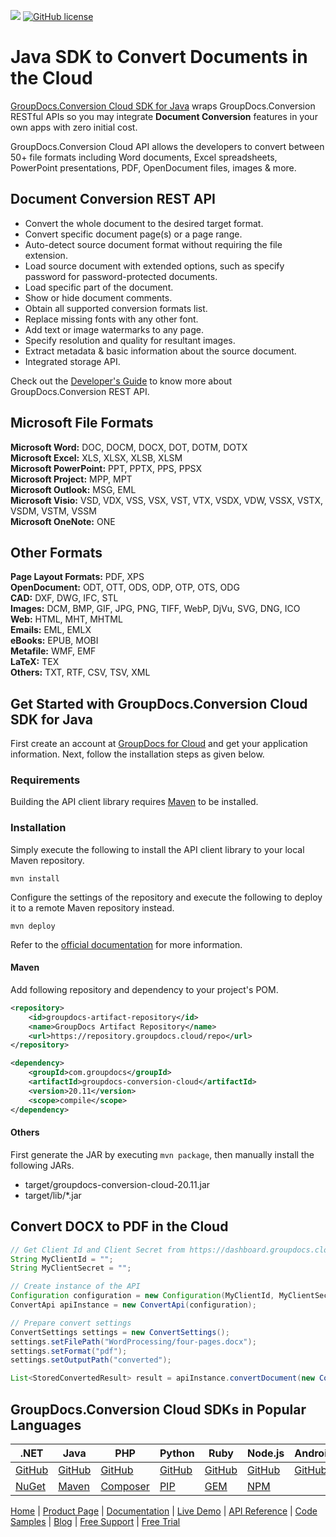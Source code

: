 ![](https://img.shields.io/badge/api-v2.0-lightgrey) [![GitHub license](https://img.shields.io/github/license/groupdocs-conversion-cloud/groupdocs-conversion-cloud-java)](https://github.com/groupdocs-conversion-cloud/groupdocs-conversion-cloud-java/blob/master/LICENSE) 

# Java SDK to Convert Documents in the Cloud

[GroupDocs.Conversion Cloud SDK for Java](https://products.groupdocs.cloud/conversion/java) wraps GroupDocs.Conversion RESTful APIs so you may integrate **Document Conversion** features in your own apps with zero initial cost.

GroupDocs.Conversion Cloud API allows the developers to convert between 50+ file formats including Word documents, Excel spreadsheets, PowerPoint presentations, PDF, OpenDocument files, images & more.

## Document Conversion REST API

- Convert the whole document to the desired target format.
- Convert specific document page(s) or a page range.
- Auto-detect source document format without requiring the file extension.
- Load source document with extended options, such as specify password for password-protected documents.
- Load specific part of the document.
- Show or hide document comments.
- Obtain all supported conversion formats list.
- Replace missing fonts with any other font.
- Add text or image watermarks to any page.
- Specify resolution and quality for resultant images.
- Extract metadata & basic information about the source document.
- Integrated storage API.

Check out the [Developer's Guide](https://docs.groupdocs.cloud/conversion/developer-guide/) to know more about GroupDocs.Conversion REST API.

## Microsoft File Formats

**Microsoft Word:** DOC, DOCM, DOCX, DOT, DOTM, DOTX\
**Microsoft Excel:** XLS, XLSX, XLSB, XLSM\
**Microsoft PowerPoint:** PPT, PPTX, PPS, PPSX\
**Microsoft Project:** MPP, MPT\
**Microsoft Outlook:** MSG, EML\
**Microsoft Visio:** VSD, VDX, VSS, VSX, VST, VTX, VSDX, VDW, VSSX, VSTX, VSDM, VSTM, VSSM\
**Microsoft OneNote:** ONE

## Other Formats

**Page Layout Formats:** PDF, XPS\
**OpenDocument:** ODT, OTT, ODS, ODP, OTP, OTS, ODG\
**CAD:** DXF, DWG, IFC, STL\
**Images:** DCM, BMP, GIF, JPG, PNG, TIFF, WebP, DjVu, SVG, DNG, ICO\
**Web:** HTML, MHT, MHTML\
**Emails:** EML, EMLX\
**eBooks:** EPUB, MOBI\
**Metafile:** WMF, EMF\
**LaTeX:** TEX\
**Others:** TXT, RTF, CSV, TSV, XML

## Get Started with GroupDocs.Conversion Cloud SDK for Java

First create an account at [GroupDocs for Cloud](https://dashboard.groupdocs.cloud/) and get your application information. Next, follow the installation steps as given below.

### Requirements

Building the API client library requires [Maven](https://maven.apache.org/) to be installed.

### Installation

Simply execute the following to install the API client library to your local Maven repository.

```shell
mvn install
```

Configure the settings of the repository and execute the following to deploy it to a remote Maven repository instead.

```shell
mvn deploy
```

Refer to the [official documentation](https://maven.apache.org/plugins/maven-deploy-plugin/usage.html) for more information.

#### Maven

Add following repository and dependency to your project's POM.

```xml
<repository>
    <id>groupdocs-artifact-repository</id>
    <name>GroupDocs Artifact Repository</name>
    <url>https://repository.groupdocs.cloud/repo</url>
</repository>
```

```xml
<dependency>
    <groupId>com.groupdocs</groupId>
    <artifactId>groupdocs-conversion-cloud</artifactId>
    <version>20.11</version>
    <scope>compile</scope>
</dependency>
```

#### Others

First generate the JAR by executing `mvn package`, then manually install the following JARs.

* target/groupdocs-conversion-cloud-20.11.jar
* target/lib/*.jar

## Convert DOCX to PDF in the Cloud

```java
// Get Client Id and Client Secret from https://dashboard.groupdocs.cloud
String MyClientId = "";
String MyClientSecret = "";

// Create instance of the API
Configuration configuration = new Configuration(MyClientId, MyClientSecret);
ConvertApi apiInstance = new ConvertApi(configuration);

// Prepare convert settings
ConvertSettings settings = new ConvertSettings();
settings.setFilePath("WordProcessing/four-pages.docx");
settings.setFormat("pdf");
settings.setOutputPath("converted");

List<StoredConvertedResult> result = apiInstance.convertDocument(new ConvertDocumentRequest(settings));
```

## GroupDocs.Conversion Cloud SDKs in Popular Languages

| .NET | Java | PHP | Python | Ruby | Node.js | Android |
|---|---|---|---|---|---|---|
| [GitHub](https://github.com/groupdocs-conversion-cloud/groupdocs-conversion-cloud-dotnet) | [GitHub](https://github.com/groupdocs-conversion-cloud/groupdocs-conversion-cloud-java) | [GitHub](https://github.com/groupdocs-conversion-cloud/groupdocs-conversion-cloud-php) | [GitHub](https://github.com/groupdocs-conversion-cloud/groupdocs-conversion-cloud-python) | [GitHub](https://github.com/groupdocs-conversion-cloud/groupdocs-conversion-cloud-ruby)  | [GitHub](https://github.com/groupdocs-conversion-cloud/groupdocs-conversion-cloud-node) | [GitHub](https://github.com/groupdocs-conversion-cloud/groupdocs-conversion-cloud-android) |
| [NuGet](https://www.nuget.org/packages/GroupDocs.Conversion-Cloud/) | [Maven](https://repository.groupdocs.cloud/webapp/#/artifacts/browse/tree/General/repo/com/groupdocs/groupdocs-conversion-cloud) | [Composer](https://packagist.org/packages/groupdocscloud/groupdocs-conversion-cloud) | [PIP](https://pypi.org/project/groupdocs-conversion-cloud/) | [GEM](https://rubygems.org/gems/groupdocs_conversion_cloud)  | [NPM](https://www.npmjs.com/package/groupdocs-conversion-cloud) |  | 

[Home](https://www.groupdocs.cloud/) | [Product Page](https://products.groupdocs.cloud/conversion/java) | [Documentation](https://docs.groupdocs.cloud/conversion/) | [Live Demo](https://products.groupdocs.app/conversion/total) | [API Reference](https://apireference.groupdocs.cloud/conversion/) | [Code Samples](https://github.com/groupdocs-conversion-cloud/groupdocs-conversion-cloud-java-samples) | [Blog](https://blog.groupdocs.cloud/category/conversion/) | [Free Support](https://forum.groupdocs.cloud/c/conversion) | [Free Trial](https://dashboard.groupdocs.cloud)
